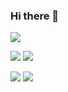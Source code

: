 ### Hi there 👋




![](https://github-profile-summary-cards.vercel.app/api/cards/profile-details?username=shaunroselt&theme=github_dark) 

![](https://github-profile-summary-cards.vercel.app/api/cards/stats?username=shaunroselt&theme=github_dark) 
![](https://github-profile-summary-cards.vercel.app/api/cards/productive-time?username=shaunroselt&theme=github_dark) 

![](https://github-profile-summary-cards.vercel.app/api/cards/repos-per-language?username=shaunroselt&theme=github_dark) 
![](https://github-profile-summary-cards.vercel.app/api/cards/most-commit-language?username=shaunroselt&theme=github_dark) 
